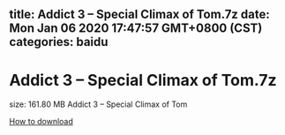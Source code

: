 
title: Addict 3 – Special Climax of Tom.7z
date: Mon Jan 06 2020 17:47:57 GMT+0800 (CST)    
categories: baidu
---

# Addict 3 – Special Climax of Tom.7z
size: 161.80 MB
 Addict 3 – Special Climax of Tom
 

[How to download](https://bpcam.bemobtrk.com/go/2ceec3aa-1ca2-46d6-b9ff-aaa5c184517c?jno=4068)